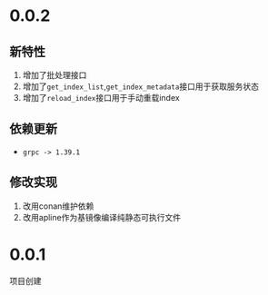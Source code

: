 # 0.0.2

## 新特性

1. 增加了批处理接口
2. 增加了`get_index_list`,`get_index_metadata`接口用于获取服务状态
3. 增加了`reload_index`接口用于手动重载index

## 依赖更新

+ `grpc -> 1.39.1`

## 修改实现

1. 改用conan维护依赖
2. 改用apline作为基镜像编译纯静态可执行文件

# 0.0.1

项目创建